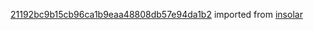[21192bc9b15cb96ca1b9eaa48808db57e94da1b2](https://github.com/insolar/insolar/commit/21192bc9b15cb96ca1b9eaa48808db57e94da1b2) imported from [insolar](https://github.com/insolar/insolar)
